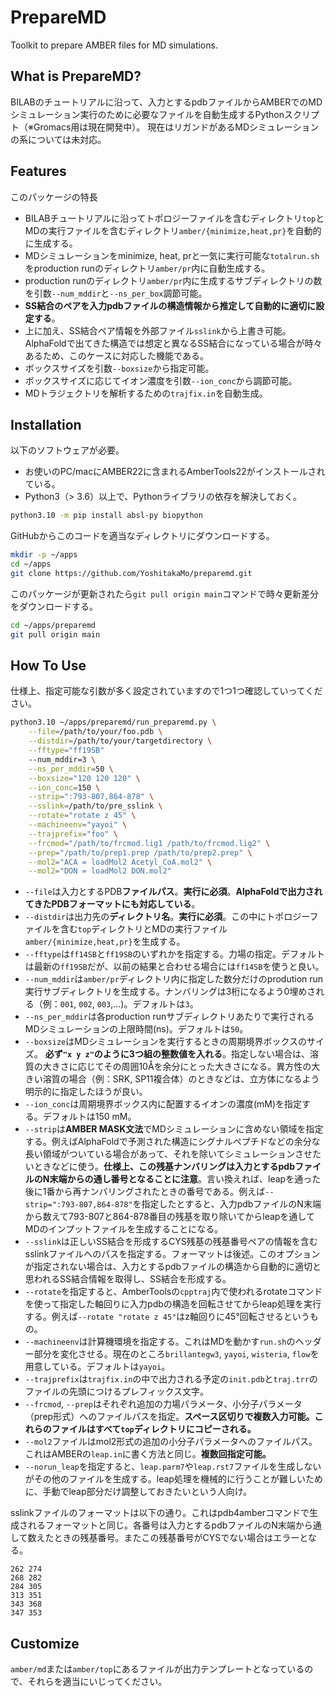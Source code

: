 # PrepareMD

Toolkit to prepare AMBER files for MD simulations.

## What is PrepareMD?

BILABのチュートリアルに沿って、入力とするpdbファイルからAMBERでのMDシミュレーション実行のために必要なファイルを自動生成するPythonスクリプト（※Gromacs用は現在開発中）。
現在はリガンドがあるMDシミュレーションの系については未対応。

## Features

このパッケージの特長
- BILABチュートリアルに沿ってトポロジーファイルを含むディレクトリ`top`とMDの実行ファイルを含むディレクトリ`amber/{minimize,heat,pr}`を自動的に生成する。
- MDシミュレーションをminimize, heat, prと一気に実行可能な`totalrun.sh`をproduction runのディレクトリ`amber/pr`内に自動生成する。
- production runのディレクトリ`amber/pr`内に生成するサブディレクトリの数を引数`--num_mddir`と`--ns_per_box`調節可能。
- **SS結合のペアを入力pdbファイルの構造情報から推定して自動的に適切に設定する**。
- 上に加え、SS結合ペア情報を外部ファイル`sslink`から上書き可能。AlphaFoldで出てきた構造では想定と異なるSS結合になっている場合が時々あるため、このケースに対応した機能である。
- ボックスサイズを引数`--boxsize`から指定可能。
- ボックスサイズに応じてイオン濃度を引数`--ion_conc`から調節可能。
- MDトラジェクトリを解析するための`trajfix.in`を自動生成。

## Installation

以下のソフトウェアが必要。

- お使いのPC/macにAMBER22に含まれるAmberTools22がインストールされている。
- Python3（> 3.6）以上で、Pythonライブラリの依存を解決しておく。

```bash
python3.10 -m pip install absl-py biopython
```

GitHubからこのコードを適当なディレクトリにダウンロードする。

```bash
mkdir -p ~/apps
cd ~/apps
git clone https://github.com/YoshitakaMo/preparemd.git
```

このパッケージが更新されたら`git pull origin main`コマンドで時々更新差分をダウンロードする。

```bash
cd ~/apps/preparemd
git pull origin main
```

## How To Use

仕様上、指定可能な引数が多く設定されていますので1つ1つ確認していってください。

```bash
python3.10 ~/apps/preparemd/run_preparemd.py \
    --file=/path/to/your/foo.pdb \
    --distdir=/path/to/your/targetdirectory \
    --fftype="ff19SB"
    --num_mddir=3 \
    --ns_per_mddir=50 \
    --boxsize="120 120 120" \
    --ion_conc=150 \
    --strip=":793-807,864-878" \
    --sslink=/path/to/pre_sslink \
    --rotate="rotate z 45" \
    --machineenv="yayoi" \
    --trajprefix="foo" \
    --frcmod="/path/to/frcmod.lig1 /path/to/frcmod.lig2" \
    --prep="/path/to/prep1.prep /path/to/prep2.prep" \
    --mol2="ACA = loadMol2 Acetyl_CoA.mol2" \
    --mol2="DON = loadMol2 DON.mol2"
```

- `--file`は入力とするPDB**ファイルパス**。**実行に必須**。**AlphaFoldで出力されてきたPDBフォーマットにも対応している**。
- `--distdir`は出力先の**ディレクトリ名**。**実行に必須**。この中にトポロジーファイルを含む`top`ディレクトリとMDの実行ファイル`amber/{minimize,heat,pr}`を生成する。
- `--fftype`は`ff14SB`と`ff19SB`のいずれかを指定する。力場の指定。デフォルトは最新の`ff19SB`だが、以前の結果と合わせる場合には`ff14SB`を使うと良い。
- `--num_mddir`は`amber/pr`ディレクトリ内に指定した数分だけのprodution run実行サブディレクトリを生成する。ナンバリングは3桁になるよう0埋めされる（例：`001`, `002`, `003`,...)。デフォルトは`3`。
- `--ns_per_mddir`は各production runサブディレクトリあたりで実行されるMDシミュレーションの上限時間(ns)。デフォルトは`50`。
- `--boxsize`はMDシミュレーションを実行するときの周期境界ボックスのサイズ。 **必ず`"x y z"`のように3つ組の整数値を入れる**。指定しない場合は、溶質の大きさに応じてその周囲10Åを余分にとった大きさになる。異方性の大きい溶質の場合（例：SRK, SP11複合体）のときなどは、立方体になるよう明示的に指定したほうが良い。
- `--ion_conc`は周期境界ボックス内に配置するイオンの濃度(mM)を指定する。デフォルトは150 mM。
- `--strip`は**AMBER MASK文法**でMDシミュレーションに含めない領域を指定する。例えばAlphaFoldで予測された構造にシグナルペプチドなどの余分な長い領域がついている場合があって、それを除いてシミュレーションさせたいときなどに使う。**仕様上、この残基ナンバリングは入力とするpdbファイルのN末端からの通し番号となることに注意**。言い換えれば、leapを通った後に1番から再ナンバリングされたときの番号である。例えば`--strip=":793-807,864-878"`を指定したとすると、入力pdbファイルのN末端から数えて793-807と864-878番目の残基を取り除いてからleapを通してMDのインプットファイルを生成することになる。
- `--sslink`は正しいSS結合を形成するCYS残基の残基番号ペアの情報を含むsslinkファイルへのパスを指定する。フォーマットは後述。このオプションが指定されない場合は、入力とするpdbファイルの構造から自動的に適切と思われるSS結合情報を取得し、SS結合を形成する。
- `--rotate`を指定すると、AmberToolsの`cpptraj`内で使われるrotateコマンドを使って指定した軸回りに入力pdbの構造を回転させてからleap処理を実行する。例えば`--rotate "rotate z 45"`はz軸回りに45°回転させるというもの。
- `--machineenv`は計算機環境を指定する。これはMDを動かす`run.sh`のヘッダー部分を変化させる。現在のところ`brillantegw3`, `yayoi`, `wisteria`, `flow`を用意している。デフォルトは`yayoi`。
- `--trajprefix`は`trajfix.in`の中で出力される予定の`init.pdb`と`traj.trr`のファイルの先頭につけるプレフィックス文字。
- `--frcmod`, `--prep`はそれぞれ追加の力場パラメータ、小分子パラメータ（prep形式）へのファイルパスを指定。**スペース区切りで複数入力可能。これらのファイルはすべて`top`ディレクトリにコピーされる。**
- `--mol2`ファイルはmol2形式の追加の小分子パラメータへのファイルパス。これはAMBERの`leap.in`に書く方法と同じ。**複数回指定可能。**
- `--norun_leap`を指定すると、`leap.parm7`や`leap.rst7`ファイルを生成しないがその他のファイルを生成する。leap処理を機械的に行うことが難しいために、手動でleap部分だけ調整しておきたいという人向け。

sslinkファイルのフォーマットは以下の通り。これはpdb4amberコマンドで生成されるフォーマットと同じ。各番号は入力とするpdbファイルのN末端から通して数えたときの残基番号。またこの残基番号がCYSでない場合はエラーとなる。

```:sslink
262 274
268 282
284 305
313 351
343 368
347 353
```

## Customize

`amber/md`または`amber/top`にあるファイルが出力テンプレートとなっているので、それらを適当にいじってください。
